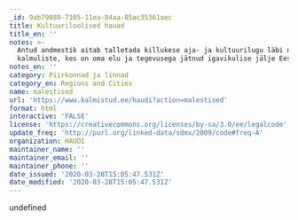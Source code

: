 ```yaml
---
_id: 9ab79880-7105-11ea-84aa-85ac35361aec
title: Kultuuriloolised hauad
title_en: ''
notes: >-
  Antud andmestik aitab talletada killukese aja- ja kultuurilugu läbi nende
  kalmuliste, kes on oma elu ja tegevusega jätnud igavikulise jälje Eestimaale.
notes_en: ''
category: Piirkonnad ja linnad
category_en: Regions and Cities
name: malestised
url: 'https://www.kalmistud.ee/haudi?action=malestised'
format: html
interactive: 'FALSE'
license: 'https://creativecommons.org/licenses/by-sa/3.0/ee/legalcode'
update_freq: 'http://purl.org/linked-data/sdmx/2009/code#freq-A'
organization: HAUDI
maintainer_name: ''
maintainer_email: ''
maintainer_phone: ''
date_issued: '2020-03-28T15:05:47.531Z'
date_modified: '2020-03-28T15:05:47.531Z'
---
```

undefined

